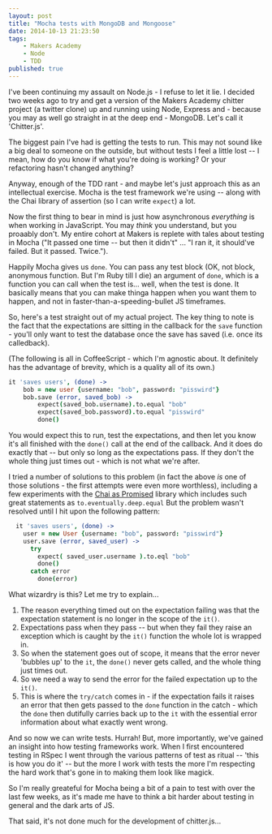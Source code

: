 ```yaml
---
layout: post
title: "Mocha tests with MongoDB and Mongoose"
date: 2014-10-13 21:23:50
tags: 
    - Makers Academy
    - Node
    - TDD
published: true
---
```


I've been continuing my assault on Node.js - I refuse to let it lie. I decided
two weeks ago to try and get a version of the Makers Academy chitter project (a
twitter clone) up and running using Node, Express and - because you may as well
go straight in at the deep end - MongoDB. Let's call it 'Chitter.js'.

The biggest pain I've had is getting the tests to run. This may not sound like
a big deal to someone on the outside, but without tests I feel a little lost --
I mean, how do you know if what you're doing is working? Or your refactoring
hasn't changed anything?

Anyway, enough of the TDD rant - and maybe let's just approach this as an
intellectual exercise. Mocha is the test framework we're using -- along with
the Chai library of assertion (so I can write `expect`) a lot.

Now the first thing to bear in mind is just how asynchronous _everything_ is
when working in JavaScript. You may _think_ you understand, but you proaably
don't. My entire cohort at Makers is replete with tales about testing in Mocha
("It passed one time -- but then it didn't" ... "I ran it, it should've failed.
But it passed. Twice.").

Happily Mocha gives us `done`. You can pass any test block (OK, not block,
anonymous function. But I'm Ruby till I die) an argument of `done`, which is
a function you can call when the test is... well, when the test is done. It
basically means that you can make thinga happen when you want them to happen,
and not in faster-than-a-speeding-bullet JS timeframes.

So, here's a test straight out of my actual project. The key thing to note is
the fact that the expectations are sitting in the callback for the `save`
function - you'll only want to test the database once the save has saved (i.e.
once its calledback).

(The following is all in CoffeeScript - which I'm agnostic about. It definitely
has the advantage of brevity, which is a quality all of its own.)

```coffee
it 'saves users', (done) ->
    bob = new user {username: "bob", password: "pisswird"}
    bob.save (error, saved_bob) ->
        expect(saved_bob.username).to.equal "bob"
        expect(saved_bob.password).to.equal "pisswird"
        done()
```

You would expect this to run, test the expectations, and then let you know it's
all finished with the `done()` call at the end of the callback. And it does do
exactly that -- but only so long as the expectations pass. If they don't the
whole thing just times out - which is not what we're after.

I tried a number of solutions to this problem (in fact the above _is_ one of
those solutions - the first attempts were even more worthless), including a few
experiments with the [Chai as
Promised](http://chaijs.com/plugins/chai-as-promised) library which includes
such great statements as `to.eventually.deep.equal` But the problem wasn't
resolved until I hit upon the following pattern:

```coffee
  it 'saves users', (done) ->
    user = new User {username: "bob", password: "pisswird"}
    user.save (error, saved_user) ->
      try
        expect( saved_user.username ).to.eql "bob"
        done()
      catch error
        done(error)
```

What wizardry is this? Let me try to explain...

1. The reason everything timed out on the expectation failing was that the
   expectation statement is no longer in the scope of the `it()`.
2. Expectations pass when they pass -- but when they fail they raise an
   exception which is caught by the `it()` function the whole lot is wrapped in.
3. So when the statement goes out of scope, it means that the error never
   'bubbles up' to the `it`, the `done()` never gets called, and the whole thing
   just times out.
4. So we need a way to send the error for the failed expectation up to the `it()`.
5. This is where the `try/catch` comes in - if the expectation fails it raises an
   error that then gets passed to the `done` function in the catch - which the
   `done` then dutifully carries back up to the `it` with the essential error
   information about what exactly went wrong.

And so now we can write tests. Hurrah! But, more importantly, we've gained an
insight into how testing frameworks work. When I first encountered testing in
RSpec I went through the various patterns of test as ritual -- 'this is how you
do it' -- but the more I work with tests the more I'm respecting the hard work
that's gone in to making them look like magick.

So I'm really greateful for Mocha being a bit of a pain to test with over the
last few weeks, as it's made me have to think a bit harder about testing in
general and the dark arts of JS.

That said, it's not done much for the development of chitter.js...
